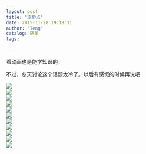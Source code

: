 ```yaml
---
layout: post
title: "冻龄点"
date: 2015-11-28 19:18:31
author: "Teng"
catalog: 随笔
tags: 

---
```

看动画也是能学知识的。

不过，冬天讨论这个话题太冷了。以后有感慨的时候再说吧

![](http://imglf0.ph.126.net/xNO7huyqwuTHPNjF9whykQ==/6630782992189907262.png)  
![](http://imglf0.ph.126.net/ZcoOOFWQeiXWZF1emdKZkw==/6631343743119688689.png)  
![](http://imglf1.ph.126.net/33MaVqneqjJbeJo09ZkXtA==/6630202450049682982.png)  
![](http://imglf1.ph.126.net/XIdUNSBSs53eCDhT8fR2jQ==/6631320653375496163.png)  
![](http://imglf2.ph.126.net/XpAOrK6-vTumza_IdxvAdw==/6630925928701532135.png)  
![](http://imglf2.ph.126.net/h1VJ0TLasZB6C2hiDeL_kA==/6631384425049917125.png)  
![](http://imglf1.ph.126.net/noiYXOt6Qh9SADjhQMefcQ==/6630587279120163859.png)  
![](http://imglf0.ph.126.net/jjCUWZcqnRMwe7SGdxx0Ew==/6630799484864322276.png)  
![](http://imglf0.ph.126.net/1R836_wd75lymG7gqI3m8Q==/6630535602072894939.png)  
![](http://imglf1.ph.126.net/aN1QIupDO-XS7MfAjUkdMQ==/6630276117328746157.png)  
![](http://imglf2.ph.126.net/bJSLMreE_5-26dgN_74rXg==/6630450939677565062.png)